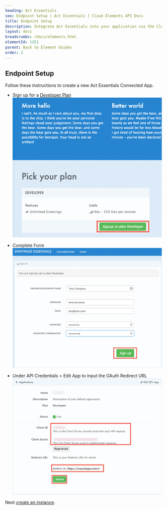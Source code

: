 ```yaml
---
heading: Act Essentials
seo: Endpoint Setup | Act Essentials | Cloud Elements API Docs
title: Endpoint Setup
description: Integrate Act Essentials into your application via the Cloud Elements APIs.
layout: docs
breadcrumbs: /docs/elements.html
elementId: 1251
parent: Back to Element Guides
order: 2
---
```


## Endpoint Setup

Follow these instructions to create a new Act Essentials Connected App.

* Sign up for a [Developer Plan](https://actessentials.3scale.net/)
![Act Essentials Connected App step 1](img/actessentialsoauth1.png)

* Complete Form
![Act Essentials Connected App step 2](img/actessentialsoauth2.png)

* Under API Credentials > Edit App to input the OAuth Redirect URL
![Act Essentials Connected App step 3](img/actessentialsoauth3.png)

Next [create an instance](actessentials-create-instance.html).
